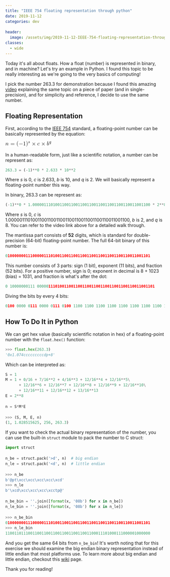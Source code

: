 ```yaml
---
title: "IEEE 754 floating representation through python"
date: 2019-11-12
categories: dev

header:
  image: /assets/img/2019-11-12-IEEE-754-floating-representation-through-python/header3.png
classes:
  - wide
---
```


Today it's all about floats. How a float (number) is represented in binary, and in machine? Let's try an example in Python. I found this topic to be really interesting as we're going to the very basics of computing!

I pick the number 263.3 for demonstration because I found this amazing [video](https://www.youtube.com/watch?v=8afbTaA-gOQ&t=315s) explaining the same topic on a piece of paper (and in single-precision), and for simplicity and reference, I decide to use the same number.

## Floating Representation

First, according to the [IEEE 754](https://en.wikipedia.org/wiki/IEEE_754) standard, a floating-point number can be basically represented by the equation:

![1](/assets/img/2019-11-12-IEEE-754-floating-representation-through-python/1.png)

In a human-readable form, just like a scientific notation, a number can be represent as:

```python
263.3 = (-1)**0 * 2.633 * 10**2
```
Where *s* is 0, *c* is 2.633, *b* is 10, and *q* is 2. We will basically represent a floating-point number this way.

In binary, 263.3 can be represent as:

```python
(-1)**0 * 1.0000011101001100110011001100110011001100110011001100 * 2**8
```
Where *s* is 0, *c* is 1.0000011101001100110011001100110011001100110011001100, *b* is 2, and *q* is 8. You can refer to the video link above for a detailed walk through.

The mantissa part consists of **52** digits, which is standard for double-precision (64-bit) floating-point number. The full 64-bit binary of this number is:

```python
0100000001110000011101001100110011001100110011001100110011001101
```

This number consists of 3 parts: sign (1 bit), exponent (11 bits), and fraction (52 bits). For a positive number, sign is 0; exponent in decimal is 8 + 1023 (bias) = 1031, and fraction is what's after the dot:
```python
0 10000000111 0000011101001100110011001100110011001100110011001101
```

Diving the bits by every 4 bits:
```python
0100 0000 0111 0000 0111 0100 1100 1100 1100 1100 1100 1100 1100 1100 1100 1101
```

## How To Do It in Python

We can get hex value (basically scientific notation in hex) of a floating-point number with the `float.hex()` function:

```python
>>> float.hex(263.3)
'0x1.074cccccccccdp+8'
```

Which can be interpreted as:
```python
S = 1
M = 1 + 0/16 + 7/16**2 + 4/16**3 + 12/16**4 + 12/16**5\
      + 12/16**6 + 12/16**7 + 12/16**8 + 12/16**9 + 12/16**10\
      + 12/16**11 + 12/16**12 + 13/16**13
E = 2**8

n = S*M*E

>>> (S, M, E, n)
(1, 1.028515625, 256, 263.3)
```

If you want to check the actual binary representation of the number, you can use the built-in `struct` module to pack the number to C struct:

```python
import struct

n_be = struct.pack('>d', n)  # big endian
n_le = struct.pack('<d', n)  # little endian

>>> n_be
b'@pt\xcc\xcc\xcc\xcc\xcd'
>>> n_le
b'\xcd\xcc\xcc\xcc\xcctp@'

n_be_bin = ''.join([format(x, '08b') for x in n_be])
n_le_bin = ''.join([format(x, '08b') for x in n_le])

>>> n_be_bin
0100000001110000011101001100110011001100110011001100110011001101
>>> n_le_bin
1100110111001100110011001100110011001100011101000111000001000000
```

And you get the same 64 bits from `n_be_bin`! It's worth noting that for this exercise we should examine the big endian binary representation instead of little endian that most platforms use. To learn more about big endian and little endian, checkout this [wiki](https://en.wikipedia.org/wiki/Endianness) page.

Thank you for reading!
